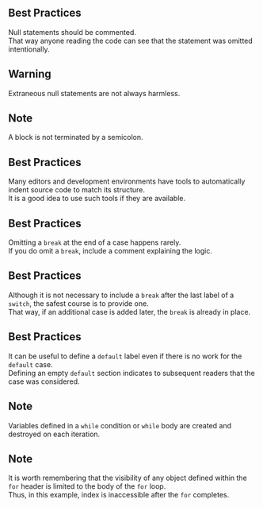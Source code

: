 ## Best Practices
Null statements should be commented.<br>
That way anyone reading the code can see that the statement was omitted intentionally.

## Warning
Extraneous null statements are not always harmless.

## Note
A block is not terminated by a semicolon.

## Best Practices
Many editors and development environments have tools to automatically indent source code to match its structure.<br>
It is a good idea to use such tools if they are available.

## Best Practices
Omitting a `break` at the end of a case happens rarely.<br>
If you do omit a `break`, include a comment explaining the logic.

## Best Practices
Although it is not necessary to include a `break` after the last label of a `switch`, the safest course is to provide one.<br>
That way, if an additional case is added later, the `break` is already in place.

## Best Practices
It can be useful to define a `default` label even if there is no work for the `default` case.<br>
Defining an empty `default` section indicates to subsequent readers that the case was considered.

## Note
Variables defined in a `while` condition or `while` body are created and destroyed on each iteration.

## Note
It is worth remembering that the visibility of any object defined within the `for` header is limited to the body of the `for` loop.<br>
Thus, in this example, index is inaccessible after the `for` completes.